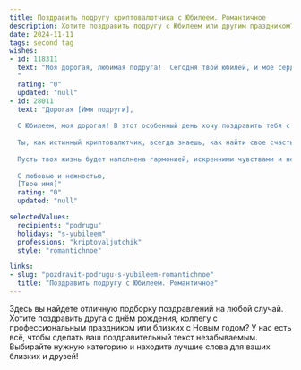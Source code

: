 ```yaml
---
title: Поздравить подругу криптовалютчика с Юбилеем. Романтичное
description: Хотите поздравить подругу с Юбилеем или другим праздником? Наш ИИ создаст незабываемое поздравление, а вы обязательно выделитесь среди других.  
date: 2024-11-11
tags: second tag
wishes:
- id: 118311
  text: "Моя дорогая, любимая подруга!  Сегодня твой юбилей, и мое сердце переполняется любовью и восхищением перед тобой.  Ты – не только моя верная подруга, но и удивительная женщина, покорившая мир криптовалют своими талантом и умом.  Твоя решительность, блеск в глазах и неутомимая энергия – это настоящая магия! Пусть в твоей жизни всегда будет место для ярких побед, головокружительных взлетов и безграничной любви. С юбилеем, моя прекрасная!  Пусть каждый твой день будет соткан из счастливых моментов, а звезды исполняют все твои желания!
  "
  rating: "0"
  updated: "null"
- id: 28011
  text: "Дорогая [Имя подруги],
  
  С Юбилеем, моя дорогая! В этот особенный день хочу поздравить тебя с не только личным праздником, но и с тем, что ты являешься ярким светом в мире криптовалют. Твое умение предугадывать волны финансового океана вдохновляет всех вокруг!
  
  Ты, как истинный криптовалютчик, всегда знаешь, как найти свое счастье среди переменчивых курсов жизни. Пусть каждый новый день приносит тебе яркие эмоции и приятные открытия, а мечты сбываются с такой же лёгкостью, как транзакции в блокчейне.
  
  Пусть твоя жизнь будет наполнена гармонией, искренними чувствами и нежными моментами, а твой путь сопоставим с восходящими значениями графиков – всё выше и выше, к новым вершинам.
  
  С любовью и нежностью,
  [Твое имя]"
  rating: "0"
  updated: "null"

selectedValues:
  recipients: "podrugu"
  holidays: "s-yubileem"
  professions: "kriptovaljutchik"
  style: "romantichnoe"

links:
- slug: "pozdravit-podrugu-s-yubileem-romantichnoe"
  title: "Поздравить подругу с Юбилеем. Романтичное"
---
```


Здесь вы найдете отличную подборку поздравлений на любой случай.
Хотите поздравить друга с днём рождения, коллегу с профессиональным праздником или близких с Новым годом? У нас есть всё, чтобы сделать ваш поздравительный текст незабываемым. Выбирайте нужную категорию и находите лучшие слова для ваших близких и друзей!
